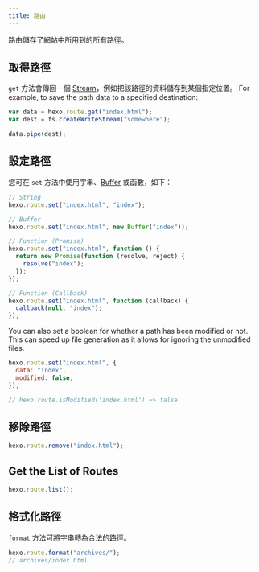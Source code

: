 ```yaml
---
title: 路由
---
```


路由儲存了網站中所用到的所有路徑。

## 取得路徑

`get` 方法會傳回一個 [Stream][]，例如把該路徑的資料儲存到某個指定位置。 For example, to save the path data to a specified destination:

```js
var data = hexo.route.get("index.html");
var dest = fs.createWriteStream("somewhere");

data.pipe(dest);
```

## 設定路徑

您可在 `set` 方法中使用字串、[Buffer][] 或函數，如下：

```js
// String
hexo.route.set("index.html", "index");

// Buffer
hexo.route.set("index.html", new Buffer("index"));

// Function (Promise)
hexo.route.set("index.html", function () {
  return new Promise(function (resolve, reject) {
    resolve("index");
  });
});

// Function (Callback)
hexo.route.set("index.html", function (callback) {
  callback(null, "index");
});
```

You can also set a boolean for whether a path has been modified or not. This can speed up file generation as it allows for ignoring the unmodified files.

```js
hexo.route.set("index.html", {
  data: "index",
  modified: false,
});

// hexo.route.isModified('index.html') => false
```

## 移除路徑

```js
hexo.route.remove("index.html");
```

## Get the List of Routes

```js
hexo.route.list();
```

## 格式化路徑

`format` 方法可將字串轉為合法的路徑。

```js
hexo.route.format("archives/");
// archives/index.html
```

[Stream]: http://nodejs.org/api/stream.html
[Buffer]: http://nodejs.org/api/buffer.html
